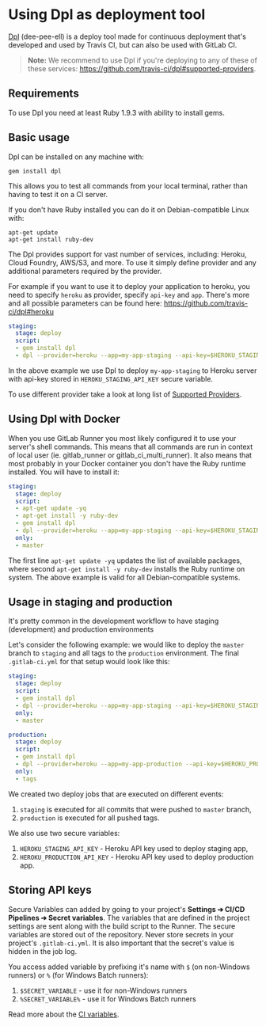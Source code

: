 # Using Dpl as deployment tool

[Dpl](https://github.com/travis-ci/dpl) (dee-pee-ell) is a deploy tool made for
continuous deployment that's developed and used by Travis CI, but can also be
used with GitLab CI.

>**Note:**
We recommend to use Dpl if you're deploying to any of these of these services:
https://github.com/travis-ci/dpl#supported-providers.

## Requirements

To use Dpl you need at least Ruby 1.9.3 with ability to install gems.

## Basic usage

Dpl can be installed on any machine with:

```
gem install dpl
```

This allows you to test all commands from your local terminal, rather than
having to test it on a CI server.

If you don't have Ruby installed you can do it on Debian-compatible Linux with:

```
apt-get update
apt-get install ruby-dev
```

The Dpl provides support for vast number of services, including: Heroku, Cloud Foundry, AWS/S3, and more.
To use it simply define provider and any additional parameters required by the provider.

For example if you want to use it to deploy your application to heroku, you need to specify `heroku` as provider, specify `api-key` and `app`.
There's more and all possible parameters can be found here: https://github.com/travis-ci/dpl#heroku

```yaml
staging:
  stage: deploy
  script:
  - gem install dpl
  - dpl --provider=heroku --app=my-app-staging --api-key=$HEROKU_STAGING_API_KEY
```

In the above example we use Dpl to deploy `my-app-staging` to Heroku server with api-key stored in `HEROKU_STAGING_API_KEY` secure variable.

To use different provider take a look at long list of [Supported Providers](https://github.com/travis-ci/dpl#supported-providers).

## Using Dpl with Docker

When you use GitLab Runner you most likely configured it to use your server's shell commands.
This means that all commands are run in context of local user (ie. gitlab_runner or gitlab_ci_multi_runner).
It also means that most probably in your Docker container you don't have the Ruby runtime installed.
You will have to install it:

```yaml
staging:
  stage: deploy
  script:
  - apt-get update -yq
  - apt-get install -y ruby-dev
  - gem install dpl
  - dpl --provider=heroku --app=my-app-staging --api-key=$HEROKU_STAGING_API_KEY
  only:
  - master
```

The first line `apt-get update -yq` updates the list of available packages,
where second `apt-get install -y ruby-dev` installs the Ruby runtime on system.
The above example is valid for all Debian-compatible systems.

## Usage in staging and production

It's pretty common in the development workflow to have staging (development) and
production environments

Let's consider the following example: we would like to deploy the `master`
branch to `staging` and all tags to the `production` environment.
The final `.gitlab-ci.yml` for that setup would look like this:

```yaml
staging:
  stage: deploy
  script:
  - gem install dpl
  - dpl --provider=heroku --app=my-app-staging --api-key=$HEROKU_STAGING_API_KEY
  only:
  - master

production:
  stage: deploy
  script:
  - gem install dpl
  - dpl --provider=heroku --app=my-app-production --api-key=$HEROKU_PRODUCTION_API_KEY
  only:
  - tags
```

We created two deploy jobs that are executed on different events:

1. `staging` is executed for all commits that were pushed to `master` branch,
2. `production` is executed for all pushed tags.

We also use two secure variables:

1. `HEROKU_STAGING_API_KEY` - Heroku API key used to deploy staging app,
2. `HEROKU_PRODUCTION_API_KEY` - Heroku API key used to deploy production app.

## Storing API keys

Secure Variables can added by going to your project's
**Settings ➔ CI/CD Pipelines ➔ Secret variables**. The variables that are defined
in the project settings are sent along with the build script to the Runner.
The secure variables are stored out of the repository. Never store secrets in
your project's `.gitlab-ci.yml`. It is also important that the secret's value
is hidden in the job log.

You access added variable by prefixing it's name with `$` (on non-Windows runners)
or `%` (for Windows Batch runners):

1. `$SECRET_VARIABLE` - use it for non-Windows runners
2. `%SECRET_VARIABLE%` - use it for Windows Batch runners

Read more about the [CI variables](../../variables/README.md).
